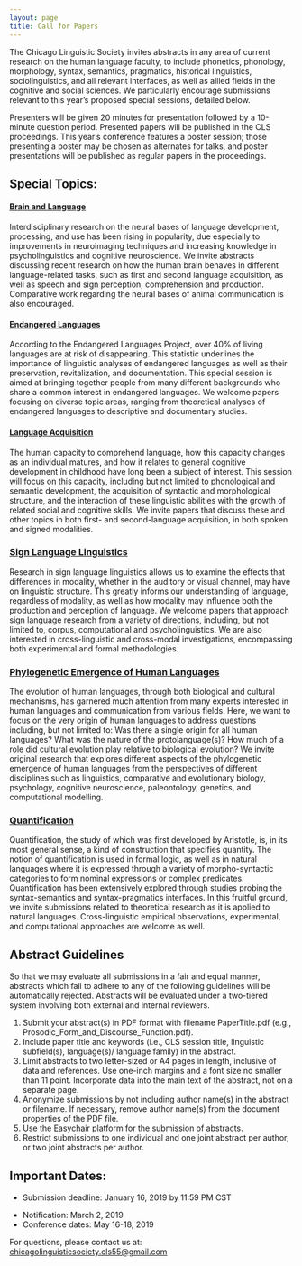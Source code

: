 ```yaml
---
layout: page
title: Call for Papers
---
```


The Chicago Linguistic Society invites abstracts in any area of current research on the human language faculty, to include phonetics, phonology, morphology, syntax, semantics, pragmatics, historical linguistics, sociolinguistics, and all relevant interfaces, as well as allied fields in the cognitive and social sciences. We particularly encourage submissions relevant to this year’s proposed special sessions, detailed below.

Presenters will be given 20 minutes for presentation followed by a 10-minute question period. Presented papers will be published in the CLS proceedings. This year’s conference features a poster session; those presenting a poster may be chosen as alternates for talks, and poster presentations will be published as regular papers in the proceedings.



## Special Topics:

#### <u>Brain and Language</u>

Interdisciplinary research on the neural bases of language development, processing, and use has been rising in popularity, due especially to improvements in neuroimaging techniques and increasing knowledge in psycholinguistics and cognitive neuroscience. We invite abstracts discussing recent research on how the human brain behaves in different language-related tasks, such as first and second language acquisition, as well as speech and sign perception, comprehension and production. Comparative work regarding the neural bases of animal communication is also encouraged.

#### <u>Endangered Languages</u>

According to the Endangered Languages Project, over 40% of living languages are at risk of disappearing. This statistic underlines the importance of linguistic analyses of endangered languages as well as their preservation, revitalization, and documentation. This special session is aimed at bringing together people from many different backgrounds who share a common interest in endangered languages. We welcome papers focusing on diverse topic areas, ranging from theoretical analyses of endangered languages to descriptive and documentary studies.

#### <u>Language Acquisition</u>

The human capacity to comprehend language, how this capacity changes as an individual matures, and how it relates to general cognitive development in childhood have long been a subject of interest. This session will focus on this capacity, including but not limited to phonological and semantic development, the acquisition of syntactic and morphological structure, and the interaction of these linguistic abilities with the growth of related social and cognitive skills. We invite papers that discuss these and other topics in both first- and second-language acquisition, in both spoken and signed modalities.

### <u>Sign Language Linguistics</u>
Research in sign language linguistics allows us to examine the effects that differences in modality, whether in the auditory or visual channel, may have on linguistic structure. This greatly informs our understanding of language, regardless of modality, as well as how modality may influence both the production and perception of language. We welcome papers that approach sign language research from a variety of directions, including, but not limited to, corpus, computational and psycholinguistics. We are also interested in cross-linguistic and cross-modal investigations, encompassing both experimental and formal methodologies.

### <u>Phylogenetic Emergence of Human Languages</u>
The evolution of human languages, through both biological and cultural mechanisms, has garnered much attention from many experts interested in human languages and communication from various fields. Here, we want to focus on the very origin of human languages to address questions including, but not limited to: Was there a single origin for all human languages? What was the nature of the protolanguage(s)? How much of a role did cultural evolution play relative to biological evolution? We invite original research that explores different aspects of the phylogenetic emergence of human languages from the perspectives of different disciplines such as linguistics, comparative and evolutionary biology, psychology, cognitive neuroscience, paleontology, genetics, and computational modelling.

### <u>Quantification</u>
Quantification, the study of which was first developed by Aristotle, is, in its most general sense, a kind of construction that specifies quantity. The notion of quantification is used in formal logic, as well as in natural languages where it is expressed through a variety of morpho-syntactic categories to form nominal expressions or complex predicates. Quantification has been extensively explored through studies probing the syntax-semantics and syntax-pragmatics interfaces. In this fruitful ground, we invite submissions related to theoretical research as it is applied to natural languages. Cross-linguistic empirical observations, experimental, and computational approaches are welcome as well.


## Abstract Guidelines

So that we may evaluate all submissions in a fair and equal manner, abstracts which fail to adhere to any of the following guidelines will be automatically rejected. Abstracts will be evaluated under a two-tiered system involving both external and internal reviewers.

1. Submit your abstract(s) in PDF format with filename PaperTitle.pdf (e.g., Prosodic_Form_and_Discourse_Function.pdf).
2. Include paper title and keywords (i.e., CLS session title, linguistic subfield(s), language(s)/ language family) in the abstract.
3. Limit abstracts to two letter-sized or A4 pages in length, inclusive of data and references. Use one-inch margins and a font size no smaller than 11 point. Incorporate data into the main text of the abstract, not on a separate page.
4. Anonymize submissions by not including author name(s) in the abstract or filename. If necessary, remove author name(s) from the document properties of the PDF file.
5. Use the [Easychair](https://easychair.org/conferences/?conf=cls55) platform for the submission of abstracts.
6. Restrict submissions to one individual and one joint abstract per author, or two joint abstracts per author.

## Important Dates:

- Submission deadline: January 16, 2019 by 11:59 PM CST
<!-- - Submission deadline: <del>January 8, </del> January 15, 2018 by 11:59 PM CST -->
- Notification: March 2, 2019
- Conference dates: May 16-18, 2019

For questions, please contact us at: <chicagolinguisticsociety.cls55@gmail.com>

